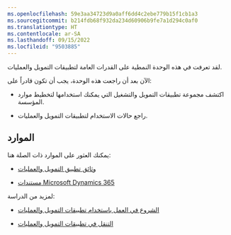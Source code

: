 ```yaml
---
ms.openlocfilehash: 59e3aa34723d9a0aff6dd4c2ebe779b15f1cb1a3
ms.sourcegitcommit: b214fdb68f932da234d60906b9fe7a1d294c0af0
ms.translationtype: HT
ms.contentlocale: ar-SA
ms.lasthandoff: 09/15/2022
ms.locfileid: "9503885"
---
```


لقد تعرفت في هذه الوحدة النمطية على القدرات العامة لتطبيقات التمويل والعمليات. 

الآن بعد أن راجعت هذه الوحدة، يجب أن تكون قادراً على:

- اكتشف مجموعة تطبيقات التمويل والتشغيل التي يمكنك استخدامها لتخطيط موارد المؤسسة.

- راجع حالات الاستخدام لتطبيقات التمويل والعمليات.

## <a name="resources"></a>الموارد

يمكنك العثور على الموارد ذات الصلة هنا:

- [وثائق تطبيق التمويل والعمليات](/dynamics365/fin-ops-core/fin-ops/)

- [مستندات Microsoft Dynamics 365](/dynamics365/)

لمزيد من الدراسة:

- [الشروع في العمل باستخدام تطبيقات التمويل والعمليات](/training/paths/get-started-finance-operations/) 

- [التنقل في تطبيقات التمويل والعمليات](/training/modules/navigate-finance-operations/)
